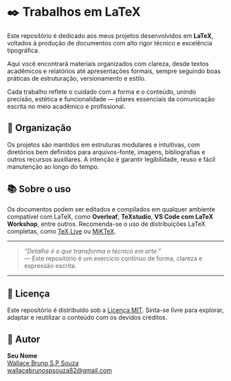 # ✒️ Trabalhos em LaTeX

Este repositório é dedicado aos meus projetos desenvolvidos em **LaTeX**, voltados à produção de documentos com alto rigor técnico e excelência tipográfica.

Aqui você encontrará materiais organizados com clareza, desde textos acadêmicos e relatórios até apresentações formais, sempre seguindo boas práticas de estruturação, versionamento e estilo.

Cada trabalho reflete o cuidado com a forma e o conteúdo, unindo precisão, estética e funcionalidade — pilares essenciais da comunicação escrita no meio acadêmico e profissional.

## 🧩 Organização

Os projetos são mantidos em estruturas modulares e intuitivas, com diretórios bem definidos para arquivos-fonte, imagens, bibliografias e outros recursos auxiliares. A intenção é garantir legibilidade, reuso e fácil manutenção ao longo do tempo.

## 📚 Sobre o uso

Os documentos podem ser editados e compilados em qualquer ambiente compatível com LaTeX, como **Overleaf**, **TeXstudio**, **VS Code com LaTeX Workshop**, entre outros. Recomenda-se o uso de distribuições LaTeX completas, como [TeX Live](https://www.tug.org/texlive/) ou [MiKTeX](https://miktex.org/).

---

> _“Detalhe é o que transforma o técnico em arte.”_  
> — Este repositório é um exercício contínuo de forma, clareza e expressão escrita.

---

## 📄 Licença

Este repositório é distribuído sob a [Licença MIT](LICENSE). Sinta-se livre para explorar, adaptar e reutilizar o conteúdo com os devidos créditos.

## 👤 Autor

**Seu Nome**  
[Wallace Bruno S.P Souza](https://github.com/wallacebrunospsouza)  
[wallacebrunospsouza82@gmail.com](wallacebrunospsouza82@gmail.com)  
